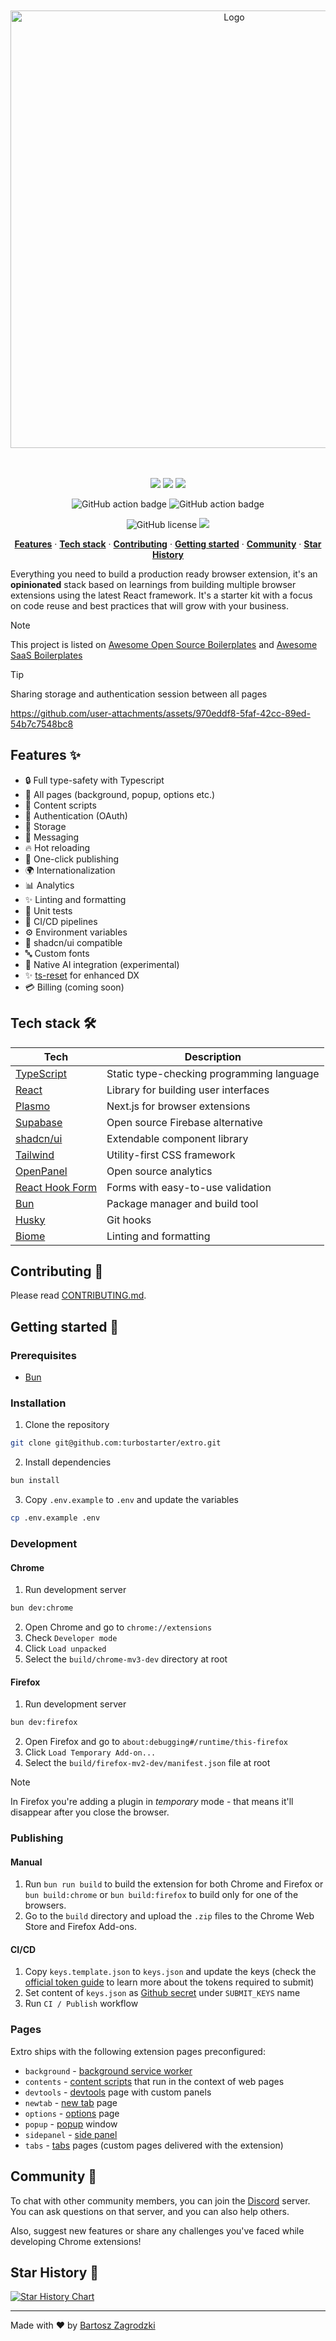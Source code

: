 <div align="center">
 
 <br />
  <br />

<picture>
    <source media="(prefers-color-scheme: dark)" width="700" srcset="https://github.com/user-attachments/assets/09cf4bfb-36a5-4eda-a892-4ba737d6a531" />
    <source media="(prefers-color-scheme: light)" width="700" srcset="https://github.com/user-attachments/assets/7ccbabbf-5ddd-4cf0-9e44-cfbc5ba72e06" />
    <img alt="Logo" width="700" src="https://github.com/user-attachments/assets/09cf4bfb-36a5-4eda-a892-4ba737d6a531" />
</picture>

<br />
<br />
<br />

![](https://img.shields.io/badge/Bun-000000?style=flat-square&logo=bun&logoColor=white)
![](https://img.shields.io/badge/React-61DAFB?style=flat-square&logo=react&logoColor=black)
![](https://img.shields.io/badge/Typescript-3178C6?style=flat-square&logo=typescript&logoColor=white)

![GitHub action badge](https://github.com/turbostarter/extro/actions/workflows/tests.yml/badge.svg)
![GitHub action badge](https://github.com/turbostarter/extro/actions/workflows/publish.yml/badge.svg)

![GitHub license](https://img.shields.io/github/license/turbostarter/extro)
<a href="https://discord.gg/KjpK2uk3JP" target="_blank"><img src="https://discord.com/api/guilds/1280456871693779006/widget.png"/></a>



</div>

<p align="center">
    <a href="#features"><strong>Features</strong></a> · 
    <a href="#tech-stack"><strong>Tech stack</strong></a> · 
    <a href="#contributing"><strong>Contributing</strong></a> ·
    <a href="#getting-started"><strong>Getting started</strong></a> ·
    <a href="#community"><strong>Community</strong></a> ·
    <a href="#star-history"><strong>Star History</strong></a>
  </p>


  Everything you need to build a production ready browser extension, it's an **opinionated** stack based on learnings from building multiple browser extensions using the latest React framework. It's a starter kit with a focus on code reuse and best practices that will grow with your business.

> [!NOTE]
> This project is listed on [Awesome Open Source Boilerplates](https://github.com/EinGuterWaran/awesome-opensource-boilerplates) and [Awesome SaaS Boilerplates](https://github.com/smirnov-am/awesome-saas-boilerplates)


> [!TIP]
> Sharing storage and authentication session between all pages
>
> https://github.com/user-attachments/assets/970eddf8-5faf-42cc-89ed-54b7c7548bc8


## Features ✨ <a name="features"></a>

- 🔒 Full type-safety with Typescript
- 📄 All pages (background, popup, options etc.)
- 📜 Content scripts
- 🔐 Authentication (OAuth)
- 💾 Storage
- 💬 Messaging
- 🔥 Hot reloading
- 🚀 One-click publishing
- 🌍 Internationalization
- 📊 Analytics
- ✨ Linting and formatting
- 🧪 Unit tests
- 🔄 CI/CD pipelines
- ⚙️ Environment variables
- 🎨 shadcn/ui compatible
- 🔤 Custom fonts
- 🤖 Native AI integration (experimental)
- ✨ [ts-reset](https://github.com/mattpocock/ts-reset) for enhanced DX
- 💳 Billing (coming soon)

## Tech stack 🛠️ <a name="tech-stack"></a>

| Tech                                           | Description                                                                   |
| ---------------------------------------------- | ----------------------------------------------------------------------------- |
| [TypeScript](https://www.typescriptlang.org/)  | Static type-checking programming language                                     |
| [React](https://reactjs.org/)                  | Library for building user interfaces                                          |
| [Plasmo](https://www.plasmo.com/)              | Next.js for browser extensions                                                |
| [Supabase](https://supabase.com/)              | Open source Firebase alternative                                              |
| [shadcn/ui](https://ui.shadcn.com/)            | Extendable component library                                                  |
| [Tailwind](https://tailwindcss.com/)           | Utility-first CSS framework                                                   |
| [OpenPanel](https://openpanel.dev/)            | Open source analytics                                                         |
| [React Hook Form](https://react-hook-form.com) | Forms with easy-to-use validation                                             |
| [Bun](https://bun.sh/)                         | Package manager and build tool                                                |
| [Husky](https://github.com/typicode/husky)     | Git hooks                                                                     |
| [Biome](https://biomejs.dev/)                  | Linting and formatting                                                        |

## Contributing 🤝 <a name="contributing"></a>

Please read [CONTRIBUTING.md](./CONTRIBUTING.md).

## Getting started 🚀 <a name="getting-started"></a>

### Prerequisites

- [Bun](https://bun.sh/)

### Installation

1. Clone the repository

```bash
git clone git@github.com:turbostarter/extro.git
```

2. Install dependencies

```bash
bun install
```

3. Copy `.env.example` to `.env` and update the variables

```bash
cp .env.example .env
```

### Development

#### Chrome

1. Run development server

```bash
bun dev:chrome
```

2. Open Chrome and go to `chrome://extensions`
3. Check `Developer mode`
4. Click `Load unpacked`
5. Select the `build/chrome-mv3-dev` directory at root

#### Firefox

1. Run development server

```bash
bun dev:firefox
```

2. Open Firefox and go to `about:debugging#/runtime/this-firefox`
3. Click `Load Temporary Add-on...`
4. Select the `build/firefox-mv2-dev/manifest.json` file at root

> [!NOTE]  
> In Firefox you're adding a plugin in _temporary_ mode - that means it'll disappear after you close the browser.

### Publishing

#### Manual

1. Run `bun run build` to build the extension for both Chrome and Firefox or `bun build:chrome` or `bun build:firefox` to build only for one of the browsers.
2. Go to the `build` directory and upload the `.zip` files to the Chrome Web Store and Firefox Add-ons.

#### CI/CD

1. Copy `keys.template.json` to `keys.json` and update the keys (check the [official token guide](https://github.com/PlasmoHQ/bms/blob/main/tokens.md) to learn more about the tokens required to submit)
2. Set content of `keys.json` as [Github secret](https://docs.github.com/en/actions/security-guides/encrypted-secrets) under `SUBMIT_KEYS` name
3. Run `CI / Publish` workflow

### Pages

Extro ships with the following extension pages preconfigured:

- `background` - [background service worker](https://docs.plasmo.com/framework/background-service-worker)
- `contents` - [content scripts](https://docs.plasmo.com/framework/content-scripts) that run in the context of web pages
- `devtools` - [devtools](https://docs.plasmo.com/framework/devtools) page with custom panels
- `newtab` - [new tab](https://docs.plasmo.com/framework/newtab) page
- `options` - [options](https://docs.plasmo.com/framework/options) page
- `popup` - [popup](https://docs.plasmo.com/framework/popup) window
- `sidepanel` - [side panel](https://docs.plasmo.com/framework/sidepanel)
- `tabs` - [tabs](https://docs.plasmo.com/framework/tabs) pages (custom pages delivered with the extension)

## Community 💬 <a name="community"></a>

To chat with other community members, you can join the [Discord](https://discord.gg/KjpK2uk3JP) server.
You can ask questions on that server, and you can also help others.

Also, suggest new features or share any challenges you've faced while developing Chrome extensions!

## Star History 🌟 <a name="star-history"></a>

<a href="https://star-history.com/#turbostarter/extro&Date">
 <picture>
   <source media="(prefers-color-scheme: dark)" srcset="https://api.star-history.com/svg?repos=turbostarter/extro&type=Date&theme=dark" />
   <source media="(prefers-color-scheme: light)" srcset="https://api.star-history.com/svg?repos=turbostarter/extro&type=Date" />
   <img alt="Star History Chart" src="https://api.star-history.com/svg?repos=turbostarter/extro&type=Date" />
 </picture>
</a>


---

Made with ❤️ by [Bartosz Zagrodzki](https://zagrodzki.me)
